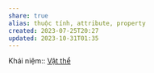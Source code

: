 ```yaml
---
share: true
alias: thuộc tính, attribute, property
created: 2023-07-25T20:27
updated: 2023-10-31T01:35
---
```

Khái niệm:: [Vật thể](../../../../%CE%9E%20Kh%C3%A1i%20ni%E1%BB%87m/V%E1%BA%ADt%20th%E1%BB%83.md)
